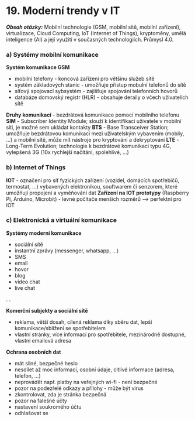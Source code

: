 # 19. Moderní trendy v IT

***Obsah otázky:*** Mobilní technologie (GSM, mobilní sítě, mobilní zařízení), virtualizace, Cloud Computing,  IoT (Internet of Things), kryptoměny, umělá inteligence (AI) a její využití v současných technologiích. Průmysl 4.0.

### a) Systémy mobilní komunikace
**Systém komunikace GSM**
- mobilní telefony - koncová zařízení pro většinu služeb sítě
- systém základových stanic - umožňuje přístup mobulní telefonů do sítě
- síťový spojovací sybsystém - zajišťuje spojování telefonních hovorů
- databáze domovský registr (HLR) - obsahuje deraily o včech uživatelích sítě

**Druhy komunikací** - bezdrátová komunikace pomocí mobilního telefonu
**SIM** - Subscriber Identity Module; slouží k identifikaci uživatele v mobilní síti, je možné sem ukládat kontakty
**BTS** - Base Transceiver Station; umožňuje bezdrátovou komunikaci mezi uživatelským vybavením (mobily, ...) a mobilní sítě, může mít nástroje pro kryptování a dekryptování
**LTE** - Long-Term Evolution; technologie k bezdrátové komunikaci typu 4G, vylepšená 3G (10x rychlejší načítání, spolehlivé, ...)

### b) Internet of Things
**IOT** - označení pro síť fyzických zařízení (vozidel, domácích spotřebičů, termostat, ...) vybavených elektronikou, souftwarem či senzorem, které umožňují propojení a vyměňování dat
**Zařízení na IOT prototypy** (Raspberry Pi, Arduino, Microbit) - levné počítače menších rozměrů --> perfektní pro IOT

### c) Elektronická a virtuální komunikace
**Systémy moderní komunikace**
- sociální sítě
- instantní zprávy (messenger, whatsapp, ...)
- SMS
- email
- hovor
- blog
- video chat
- live chat

.
.

**Komerční subjekty a sociální sítě**
- reklama, větší dosah, cílená reklama díky sběru dat, lepší komunikace/sblížení se spotřebitelem
- vlastní stránky, více informací pro spotřebitele, mezinárodně dostupné, vlastní emailová adresa

**Ochrana osobních dat**
- mát silné, bezpečné heslo
- nesdílet až moc informací, osobní údaje, citlivé informace (adresa, telefon, ...)
- neprovádět např. platby na veřejných wi-fi - není bezpečné
- pozor na podezřelé odkazy a přílohy - může být virus
- zkontrolovat, zda je stránka bezpečná
- pozor na falešné účty
- nastavení soukromého účtu
- odhlašovat se